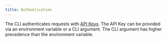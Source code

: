 ```yaml
---
title: Authentication
---
```


<head>
  <title>CLI | Authentication</title>
</head>

The CLI authenticates requests with [API Keys](/reference/api-keys). The API Key can be provided via an environment variable or a CLI argument. The CLI argument has higher precedence than the environment variable.
